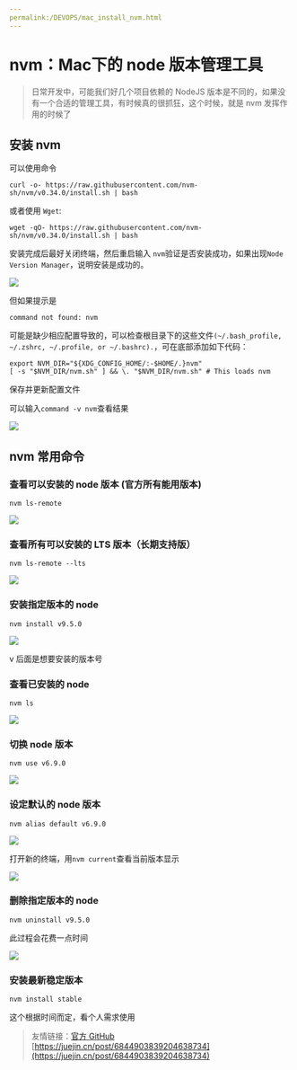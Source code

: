 ```yaml
---
permalink:/DEVOPS/mac_install_nvm.html
---
```


# nvm：Mac下的 node 版本管理工具 

> 日常开发中，可能我们好几个项目依赖的 NodeJS 版本是不同的，如果没有一个合适的管理工具，有时候真的很抓狂，这个时候，就是 nvm 发挥作用的时候了

## 安装 nvm

可以使用命令

```
curl -o- https://raw.githubusercontent.com/nvm-sh/nvm/v0.34.0/install.sh | bash

```

或者使用 `Wget`:

```
wget -qO- https://raw.githubusercontent.com/nvm-sh/nvm/v0.34.0/install.sh | bash

```

安装完成后最好关闭终端，然后重启输入 `nvm`验证是否安装成功，如果出现`Node Version Manager`，说明安装是成功的。

![](https://p1-jj.byteimg.com/tos-cn-i-t2oaga2asx/gold-user-assets/2019/5/7/16a90d5164b7d8f0~tplv-t2oaga2asx-zoom-in-crop-mark:3024:0:0:0.awebp)

但如果提示是

```
command not found: nvm

```

可能是缺少相应配置导致的，可以检查根目录下的这些文件`(~/.bash_profile, ~/.zshrc, ~/.profile, or ~/.bashrc).`，可在底部添加如下代码：

```
export NVM_DIR="${XDG_CONFIG_HOME/:-$HOME/.}nvm"
[ -s "$NVM_DIR/nvm.sh" ] && \. "$NVM_DIR/nvm.sh" # This loads nvm

```

保存并更新配置文件

可以输入`command -v nvm`查看结果

![](https://p1-jj.byteimg.com/tos-cn-i-t2oaga2asx/gold-user-assets/2019/5/7/16a90d5168b9e1f5~tplv-t2oaga2asx-zoom-in-crop-mark:3024:0:0:0.awebp)

## nvm 常用命令

### 查看可以安装的 node 版本 (官方所有能用版本)

```
nvm ls-remote

```

![](https://p1-jj.byteimg.com/tos-cn-i-t2oaga2asx/gold-user-assets/2019/5/7/16a90d5164c75f99~tplv-t2oaga2asx-zoom-in-crop-mark:3024:0:0:0.awebp)

### 查看所有可以安装的 LTS 版本（长期支持版）

```
nvm ls-remote --lts

```

![](https://p1-jj.byteimg.com/tos-cn-i-t2oaga2asx/gold-user-assets/2019/5/7/16a90d516881b498~tplv-t2oaga2asx-zoom-in-crop-mark:3024:0:0:0.awebp)

### 安装指定版本的 node

```
nvm install v9.5.0

```

![](https://p1-jj.byteimg.com/tos-cn-i-t2oaga2asx/gold-user-assets/2019/5/7/16a90d51692553c2~tplv-t2oaga2asx-zoom-in-crop-mark:3024:0:0:0.awebp)

v 后面是想要安装的版本号

### 查看已安装的 node

```
nvm ls

```

![](https://p1-jj.byteimg.com/tos-cn-i-t2oaga2asx/gold-user-assets/2019/5/7/16a90d5169390ec2~tplv-t2oaga2asx-zoom-in-crop-mark:3024:0:0:0.awebp)

### 切换 node 版本

```
nvm use v6.9.0

```

![](https://p1-jj.byteimg.com/tos-cn-i-t2oaga2asx/gold-user-assets/2019/5/7/16a90d5192f5bcd8~tplv-t2oaga2asx-zoom-in-crop-mark:3024:0:0:0.awebp)

### 设定默认的 node 版本

```
nvm alias default v6.9.0

```

![](https://p1-jj.byteimg.com/tos-cn-i-t2oaga2asx/gold-user-assets/2019/5/7/16a90d51c83361c1~tplv-t2oaga2asx-zoom-in-crop-mark:3024:0:0:0.awebp)

打开新的终端，用`nvm current`查看当前版本显示

![](https://p1-jj.byteimg.com/tos-cn-i-t2oaga2asx/gold-user-assets/2019/5/7/16a90d5188f5157a~tplv-t2oaga2asx-zoom-in-crop-mark:3024:0:0:0.awebp)

### 删除指定版本的 node

```
nvm uninstall v9.5.0

```

此过程会花费一点时间

![](https://p1-jj.byteimg.com/tos-cn-i-t2oaga2asx/gold-user-assets/2019/5/7/16a90d518b60f635~tplv-t2oaga2asx-zoom-in-crop-mark:3024:0:0:0.awebp)

### 安装最新稳定版本

```
nvm install stable

```

这个根据时间而定，看个人需求使用

> 友情链接：[官方 GitHub](https://link.juejin.cn/?target=https%3A%2F%2Fgithub.com%2Fnvm-sh%2Fnvm "https&#x3A;//github.com/nvm-sh/nvm") 
>  [https://juejin.cn/post/6844903839204638734](https://juejin.cn/post/6844903839204638734)
